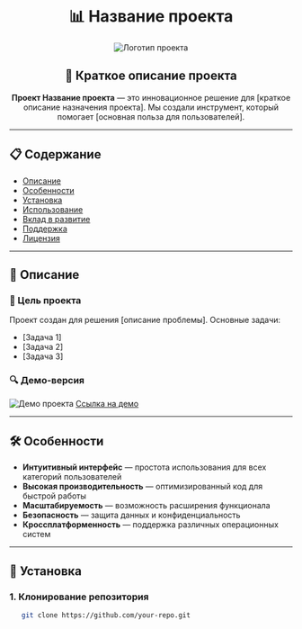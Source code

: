 <!-- Верхняя часть с оформлением -->
<div align="center">

# 📊 **Название проекта**

![Логотип проекта](https://via.placeholder.com/150)

## 🎯 Краткое описание проекта
**Проект Название проекта** — это инновационное решение для [краткое описание назначения проекта]. Мы создали инструмент, который помогает [основная польза для пользователей].

</div>

---

## 📋 Содержание
* [Описание](#описание)
* [Особенности](#особенности)
* [Установка](#установка)
* [Использование](#использование)
* [Вклад в развитие](#вклад-в-развитие)
* [Поддержка](#поддержка)
* [Лицензия](#лицензия)

---

## 📄 Описание
### 🎯 Цель проекта
Проект создан для решения [описание проблемы]. Основные задачи:
* [Задача 1]
* [Задача 2]
* [Задача 3]

### 🔍 Демо-версия
![Демо проекта](https://via.placeholder.com/800)
[Ссылка на демо](https://example.com/demo)

---

## 🛠 Особенности
* **Интуитивный интерфейс** — простота использования для всех категорий пользователей
* **Высокая производительность** — оптимизированный код для быстрой работы
* **Масштабируемость** — возможность расширения функционала
* **Безопасность** — защита данных и конфиденциальность
* **Кроссплатформенность** — поддержка различных операционных систем

---

## 🔧 Установка

### 1. Клонирование репозитория
```bash
   git clone https://github.com/your-repo.git
